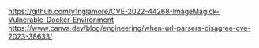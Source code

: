 https://github.com/y1nglamore/CVE-2022-44268-ImageMagick-Vulnerable-Docker-Environment
https://www.canva.dev/blog/engineering/when-url-parsers-disagree-cve-2023-38633/
